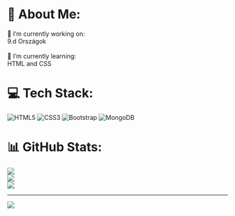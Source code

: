 # 💫 About Me:
🔭 I’m currently working on:<br>               9.d Országok<br><br>🌱 I’m currently learning:<br>                HTML and CSS<br> 


# 💻 Tech Stack:
![HTML5](https://img.shields.io/badge/html5-%23E34F26.svg?style=for-the-badge&logo=html5&logoColor=white) ![CSS3](https://img.shields.io/badge/css3-%231572B6.svg?style=for-the-badge&logo=css3&logoColor=white) ![Bootstrap](https://img.shields.io/badge/bootstrap-%238511FA.svg?style=for-the-badge&logo=bootstrap&logoColor=white) ![MongoDB](https://img.shields.io/badge/MongoDB-%234ea94b.svg?style=for-the-badge&logo=mongodb&logoColor=white)
# 📊 GitHub Stats:
![](https://github-readme-stats.vercel.app/api?username=radbence&theme=dark&hide_border=false&include_all_commits=true&count_private=true)<br/>
![](https://github-readme-streak-stats.herokuapp.com/?user=radbence&theme=dark&hide_border=false)<br/>
![](https://github-readme-stats.vercel.app/api/top-langs/?username=radbence&theme=dark&hide_border=false&include_all_commits=true&count_private=true&layout=compact)

---
[![](https://visitcount.itsvg.in/api?id=radbence&icon=0&color=0)](https://visitcount.itsvg.in)

<!-- Proudly created with GPRM ( https://gprm.itsvg.in ) -->
